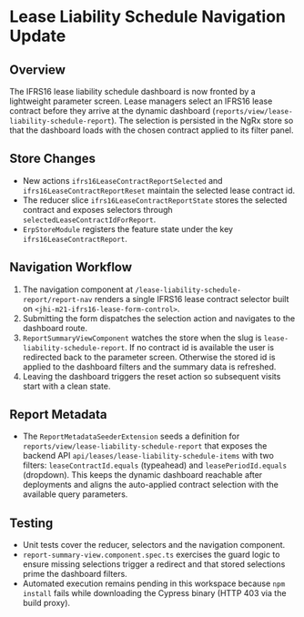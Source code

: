 # Lease Liability Schedule Navigation Update

## Overview

The IFRS16 lease liability schedule dashboard is now fronted by a lightweight
parameter screen. Lease managers select an IFRS16 lease contract before they
arrive at the dynamic dashboard (`reports/view/lease-liability-schedule-report`).
The selection is persisted in the NgRx store so that the dashboard loads with the
chosen contract applied to its filter panel.

## Store Changes

* New actions `ifrs16LeaseContractReportSelected` and
  `ifrs16LeaseContractReportReset` maintain the selected lease contract id.
* The reducer slice `ifrs16LeaseContractReportState` stores the selected
  contract and exposes selectors through
  `selectedLeaseContractIdForReport`.
* `ErpStoreModule` registers the feature state under the key
  `ifrs16LeaseContractReport`.

## Navigation Workflow

1. The navigation component at `/lease-liability-schedule-report/report-nav`
   renders a single IFRS16 lease contract selector built on
   `<jhi-m21-ifrs16-lease-form-control>`.
2. Submitting the form dispatches the selection action and navigates to the
   dashboard route.
3. `ReportSummaryViewComponent` watches the store when the slug is
   `lease-liability-schedule-report`. If no contract id is available the user is
   redirected back to the parameter screen. Otherwise the stored id is applied
   to the dashboard filters and the summary data is refreshed.
4. Leaving the dashboard triggers the reset action so subsequent visits start
   with a clean state.

## Report Metadata

* The `ReportMetadataSeederExtension` seeds a definition for
  `reports/view/lease-liability-schedule-report` that exposes the backend API
  `api/leases/lease-liability-schedule-items` with two filters:
  `leaseContractId.equals` (typeahead) and `leasePeriodId.equals` (dropdown).
  This keeps the dynamic dashboard reachable after deployments and aligns the
  auto-applied contract selection with the available query parameters.

## Testing

* Unit tests cover the reducer, selectors and the navigation component.
* `report-summary-view.component.spec.ts` exercises the guard logic to ensure
  missing selections trigger a redirect and that stored selections prime the
  dashboard filters.
* Automated execution remains pending in this workspace because `npm install`
  fails while downloading the Cypress binary (HTTP 403 via the build proxy).
